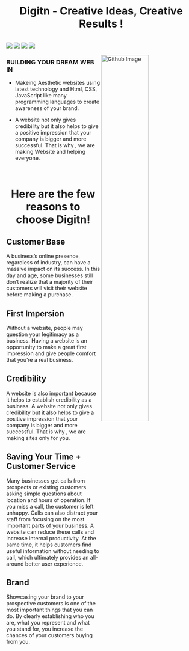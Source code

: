 <h1 align="center"> Digitn - Creative Ideas, Creative Results  ! </h1><img sr="https://lh4.googleusercontent.com/LdsxqklBgRpQV_WeDIvzdeHXvDlKuLwro01cH11wqtsgnXBr9OKI8lSF5MT4yGgMrc6W0yT0lPn5ilBBXERkL0YNMBzzwQWkUcGgoULigMeKmK9tjPg5hAerSDy9RH5rog=w1280"/>

<a href="https://discord.com/"><img src="https://img.shields.io/badge/Discord-7289DA?style=for-the-badge&logo=discord&logoColor=white"/></a>
<a href="https://www.youtube.com/channel/UCqwkNCr_orMbxlpbEmfJb7w"><img src="https://img.shields.io/badge/YouTube-FF0000?style=for-the-badge&logo=youtube&logoColor=white"/></a>
   <a href="https://t.me/digitn"><img src="https://img.shields.io/badge/Telegram-2CA5E0?style=for-the-badge&logo=telegram&logoColor=white"/></a>
   <a href="https://sites.google.com/view/digitn360/home"><img src="https://img.shields.io/badge/website-000000?style=for-the-badge&logo=About.me&logoColor=white"/></a>
  </a>
</p>

<img width="50%" align="right" alt="Github Image" src="https://raw.githubusercontent.com/onimur/.github/master/.resources/git-header.svg" />

<h3> BUILDING YOUR DREAM WEB IN </h3>

- Makeing Aesthetic websites using latest technology and Html, CSS, JavaScript like many programming languages to create awareness of your brand. 

- A website not only gives credibility but it also helps to give a positive impression that your company is bigger and more successful. That is why , we are making Website and helping everyone. 
<br/>  

<h1 align="center"> Here are the few reasons to choose Digitn! </h1>

## Customer Base
A business’s online presence, regardless of industry, can have a massive impact on its success. In this day and age, some businesses still don’t realize that a majority of their customers will visit their website before making a purchase. 

## First Impersion 
Without a website, people may question your legitimacy as a business. Having a website is an opportunity to make a great first impression and give people comfort that you’re a real business. 

## Credibility
A website is also important because it helps to establish credibility as a business. A website not only gives credibility but it also helps to give a positive impression that your company is bigger and more successful. That is why , we are making sites only for you.

## Saving Your Time + Customer Service 
Many businesses get calls from prospects or existing customers asking simple questions about location and hours of operation. If you miss a call, the customer is left unhappy. Calls can also distract your staff from focusing on the most important parts of your business. A website can reduce these calls and increase internal productivity. At the same time, it helps customers find useful information without needing to call, which ultimately provides an all-around better user experience. 

## Brand 
Showcasing your brand to your prospective customers is one of the most important things that you can do. By clearly establishing who you are, what you represent and what you stand for, you increase the chances of your customers buying from you.




